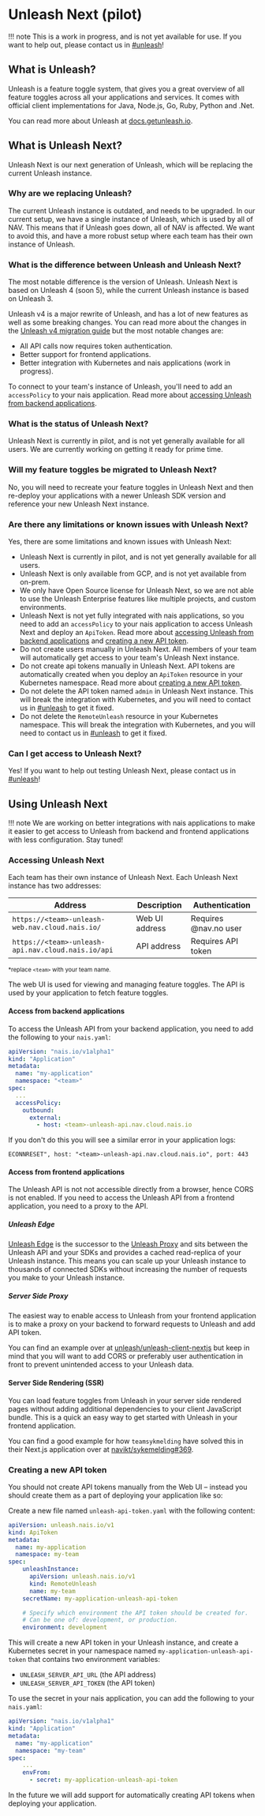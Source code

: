 # Unleash Next (pilot)

!!! note
    This is a work in progress, and is not yet available for use. If you want to help out, please contact us in [#unleash](https://nav-it.slack.com/archives/C9BPTSULS)!

## What is Unleash?

Unleash is a feature toggle system, that gives you a great overview of all feature toggles across all your applications and services. It comes with official client implementations for Java, Node.js, Go, Ruby, Python and .Net.

You can read more about Unleash at [docs.getunleash.io](https://docs.getunleash.io/).

## What is Unleash Next?

Unleash Next is our next generation of Unleash, which will be replacing the current Unleash instance.

### Why are we replacing Unleash?

The current Unleash instance is outdated, and needs to be upgraded. In our current setup, we have a single instance of Unleash, which is used by all of NAV. This means that if Unleash goes down, all of NAV is affected. We want to avoid this, and have a more robust setup where each team has their own instance of Unleash.

### What is the difference between Unleash and Unleash Next?

The most notable difference is the version of Unleash. Unleash Next is based on Unleash 4 (soon 5), while the current Unleash instance is based on Unleash 3.

Unleash v4 is a major rewrite of Unleash, and has a lot of new features as well as some breaking changes. You can read more about the changes in the [Unleash v4 migration guide](https://docs.getunleash.io/reference/deploy/migration-guide#upgrading-from-v3x-to-v4x) but the most notable changes are:

- All API calls now requires token authentication.
- Better support for frontend applications.
- Better integration with Kubernetes and nais applications (work in progress).

To connect to your team's instance of Unleash, you'll need to add an `accessPolicy` to your nais application. Read more about [accessing Unleash from backend applications](#access-from-backend-applications).

### What is the status of Unleash Next?

Unleash Next is currently in pilot, and is not yet generally available for all users. We are currently working on getting it ready for prime time.

### Will my feature toggles be migrated to Unleash Next?

No, you will need to recreate your feature toggles in Unleash Next and then re-deploy your applications with a newer Unleash SDK version and reference your new Unleash Next instance.

### Are there any limitations or known issues with Unleash Next?

Yes, there are some limitations and known issues with Unleash Next:

- Unleash Next is currently in pilot, and is not yet generally available for all users.
- Unleash Next is only available from GCP, and is not yet available from on-prem.
- We only have Open Source license for Unleash Next, so we are not able to use the Unleash Enterprise features like multiple projects, and custom environments.
- Unleash Next is not yet fully integrated with nais applications, so you need to add an `accessPolicy` to your nais application to access Unleash Next and deploy an `ApiToken`. Read more about [accessing Unleash from backend applications](#access-from-backend-applications) and [creating a new API token](#creating-a-new-api-token).
- Do not create users manually in Unleash Next. All members of your team will automatically get access to your team's Unleash Next instance.
- Do not create api tokens manually in Unleash Next. API tokens are automatically created when you deploy an `ApiToken` resource in your Kubernetes namespace. Read more about [creating a new API token](#creating-a-new-api-token).
- Do not delete the API token named `admin` in Unleash Next instance. This will break the integration with Kubernetes, and you will need to contact us in [#unleash](https://nav-it.slack.com/archives/C9BPTSULS) to get it fixed.
- Do not delete the `RemoteUnleash` resource in your Kubernetes namespace. This will break the integration with Kubernetes, and you will need to contact us in [#unleash](https://nav-it.slack.com/archives/C9BPTSULS) to get it fixed.

### Can I get access to Unleash Next?

Yes! If you want to help out testing Unleash Next, please contact us in [#unleash](https://nav-it.slack.com/archives/C9BPTSULS)!

## Using Unleash Next

!!! note
    We are working on better integrations with nais applications to make it easier to get access to Unleash from backend and frontend applications with less configuration. Stay tuned!

### Accessing Unleash Next

Each team has their own instance of Unleash Next. Each Unleash Next instance has two addresses:

| Address | Description | Authentication |
|---------|-------------| ------ |
| `https://<team>-unleash-web.nav.cloud.nais.io/` | Web UI address | Requires @nav.no user |
| `https://<team>-unleash-api.nav.cloud.nais.io/api` | API address | Requires API token |

<sub>*replace `<team>` with your team name.</sub>

The web UI is used for viewing and managing feature toggles. The API is used by your application to fetch feature toggles.

#### Access from backend applications

To access the Unleash API from your backend application, you need to add the following to your `nais.yaml`:

```yaml
apiVersion: "nais.io/v1alpha1"
kind: "Application"
metadata:
  name: "my-application"
  namespace: "<team>"
spec:
  ...
  accessPolicy:
    outbound:
      external:
        - host: <team>-unleash-api.nav.cloud.nais.io
```

If you don't do this you will see a similar error in your application logs:

```text
ECONNRESET", host: "<team>-unleash-api.nav.cloud.nais.io", port: 443
```

#### Access from frontend applications

The Unleash API is not not accessible directly from a browser, hence CORS is not enabled. If you need to access the Unleash API from a frontend application, you need to a proxy to the API.

##### Unleash Edge

[Unleash Edge](https://docs.getunleash.io/reference/unleash-edge) is the successor to the [Unleash Proxy](https://docs.getunleash.io/how-to/how-to-run-the-unleash-proxy) and sits between the Unleash API and your SDKs and provides a cached read-replica of your Unleash instance. This means you can scale up your Unleash instance to thousands of connected SDKs without increasing the number of requests you make to your Unleash instance.

##### Server Side Proxy

The easiest way to enable access to Unleash from your frontend application is to make a proxy on your backend to forward requests to Unleash and add API token.

You can find an example over at [unleash/unleash-client-nextjs](https://github.com/Unleash/unleash-client-nextjs/blob/ebb59d0dfabf37e2a24d1153ea09de688868cb76/example/src/pages/api/proxy-definitions.ts) but keep in mind that you will want to add CORS or preferably user authentication in front to prevent unintended access to your Unleash data.

#### Server Side Rendering (SSR)

You can load feature toggles from Unleash in your server side rendered pages without adding additional dependencies to your client JavaScript bundle. This is a quick an easy way to get started with Unleash in your frontend application.

You can find a good example for how `teamsykmelding` have solved this in their Next.js application over at [navikt/sykemelding#369](https://github.com/navikt/sykmeldinger/pull/369/files).

### Creating a new API token

You should not create API tokens manually from the Web UI – instead you should create them as a part of deploying your application like so:

Create a new file named `unleash-api-token.yaml` with the following content:

```yaml
apiVersion: unleash.nais.io/v1
kind: ApiToken
metadata:
  name: my-application
  namespace: my-team
spec:
    unleashInstance:
      apiVersion: unleash.nais.io/v1
      kind: RemoteUnleash
      name: my-team
    secretName: my-application-unleash-api-token

    # Specify which environment the API token should be created for.
    # Can be one of: development, or production.
    environment: development
```

This will create a new API token in your Unleash instance, and create a Kubernetes secret in your namespace named `my-application-unleash-api-token` that contains two environment variables:

- `UNLEASH_SERVER_API_URL` (the API address)
- `UNLEASH_SERVER_API_TOKEN` (the API token)

To use the secret in your nais application, you can add the following to your `nais.yaml`:

```yaml
apiVersion: "nais.io/v1alpha1"
kind: "Application"
metadata:
  name: "my-application"
  namespace: "my-team"
spec:
    ...
    envFrom:
      - secret: my-application-unleash-api-token
```

In the future we will add support for automatically creating API tokens when deploying your application.
